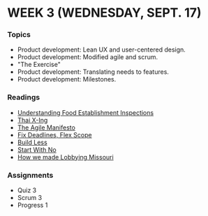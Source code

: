 # WEEK 3 (WEDNESDAY, SEPT. 17)

### Topics
* Product development: Lean UX and user-centered design.
* Product development: Modified agile and scrum.
* "The Exercise"
* Product development: Translating needs to features.
* Product development: Milestones.

### Readings
* [Understanding Food Establishment Inspections](http://doh.dc.gov/service/understanding-food-establishment-inspections)
* [Thai X-Ing](http://washington.dc.gegov.com/webadmin/dhd_431/web/index.cfm?a=inspections&permitID=3468)
* [The Agile Manifesto](http://agilemanifesto.org/principles.html)
* [Fix Deadlines, Flex Scope](http://gettingreal.37signals.com/ch02_Fix_Time_and_Budget_Flex_Scope.php)
* [Build Less](http://gettingreal.37signals.com/ch02_Build_Less.php)
* [Start With No](http://gettingreal.37signals.com/ch05_Start_With_No.php)
* [How we made Lobbying Missouri](https://source.opennews.org/en-US/articles/how-we-made-lobbying-missouri/)

### Assignments
* Quiz 3
* Scrum 3
* Progress 1